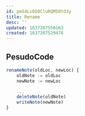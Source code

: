 ```yaml
---
id: pmS4Lc850CluRQM50tO3y
title: Rename
desc: ''
updated: 1637207550163
created: 1637207529476
---
```


## PesudoCode
```ts
renameNote(oldLoc, newLoc) {
    oldNote := oldLoc
    newNote := newLoc

    ...
    deleteNote(oldNote)
    writeNote(newNote)
}

```